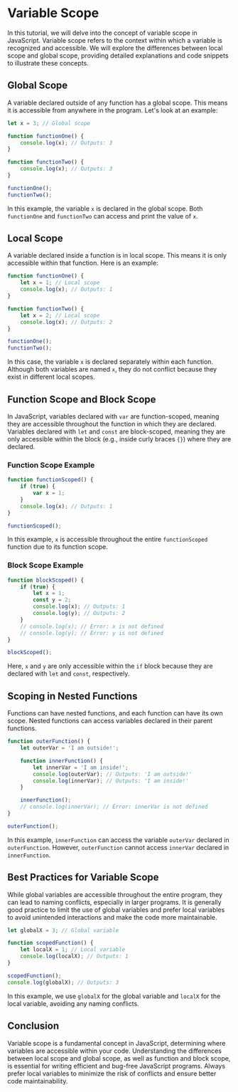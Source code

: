 # Variable Scope

In this tutorial, we will delve into the concept of variable scope in JavaScript. Variable scope refers to the context within which a variable is recognized and accessible. We will explore the differences between local scope and global scope, providing detailed explanations and code snippets to illustrate these concepts.

## Global Scope

A variable declared outside of any function has a global scope. This means it is accessible from anywhere in the program. Let's look at an example:

```javascript
let x = 3; // Global scope

function functionOne() {
    console.log(x); // Outputs: 3
}

function functionTwo() {
    console.log(x); // Outputs: 3
}

functionOne();
functionTwo();
```

In this example, the variable `x` is declared in the global scope. Both `functionOne` and `functionTwo` can access and print the value of `x`.

## Local Scope

A variable declared inside a function is in local scope. This means it is only accessible within that function. Here is an example:

```javascript
function functionOne() {
    let x = 1; // Local scope
    console.log(x); // Outputs: 1
}

function functionTwo() {
    let x = 2; // Local scope
    console.log(x); // Outputs: 2
}

functionOne();
functionTwo();
```

In this case, the variable `x` is declared separately within each function. Although both variables are named `x`, they do not conflict because they exist in different local scopes.

## Function Scope and Block Scope

In JavaScript, variables declared with `var` are function-scoped, meaning they are accessible throughout the function in which they are declared. Variables declared with `let` and `const` are block-scoped, meaning they are only accessible within the block (e.g., inside curly braces `{}`) where they are declared.

### Function Scope Example

```javascript
function functionScoped() {
    if (true) {
        var x = 1;
    }
    console.log(x); // Outputs: 1
}

functionScoped();
```

In this example, `x` is accessible throughout the entire `functionScoped` function due to its function scope.

### Block Scope Example

```javascript
function blockScoped() {
    if (true) {
        let x = 1;
        const y = 2;
        console.log(x); // Outputs: 1
        console.log(y); // Outputs: 2
    }
    // console.log(x); // Error: x is not defined
    // console.log(y); // Error: y is not defined
}

blockScoped();
```

Here, `x` and `y` are only accessible within the `if` block because they are declared with `let` and `const`, respectively.

## Scoping in Nested Functions

Functions can have nested functions, and each function can have its own scope. Nested functions can access variables declared in their parent functions.

```javascript
function outerFunction() {
    let outerVar = 'I am outside!';

    function innerFunction() {
        let innerVar = 'I am inside!';
        console.log(outerVar); // Outputs: 'I am outside!'
        console.log(innerVar); // Outputs: 'I am inside!'
    }

    innerFunction();
    // console.log(innerVar); // Error: innerVar is not defined
}

outerFunction();
```

In this example, `innerFunction` can access the variable `outerVar` declared in `outerFunction`. However, `outerFunction` cannot access `innerVar` declared in `innerFunction`.

## Best Practices for Variable Scope

While global variables are accessible throughout the entire program, they can lead to naming conflicts, especially in larger programs. It is generally good practice to limit the use of global variables and prefer local variables to avoid unintended interactions and make the code more maintainable.

```javascript
let globalX = 3; // Global variable

function scopedFunction() {
    let localX = 1; // Local variable
    console.log(localX); // Outputs: 1
}

scopedFunction();
console.log(globalX); // Outputs: 3
```

In this example, we use `globalX` for the global variable and `localX` for the local variable, avoiding any naming conflicts.

## Conclusion

Variable scope is a fundamental concept in JavaScript, determining where variables are accessible within your code. Understanding the differences between local scope and global scope, as well as function and block scope, is essential for writing efficient and bug-free JavaScript programs. Always prefer local variables to minimize the risk of conflicts and ensure better code maintainability.